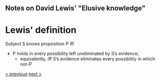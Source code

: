 
##  Notes on David Lewis' "Elusive knowledge"

# Lewis' definition

Subject S knows proposition P iff

* P holds in every possibility left uneliminated by S’s evidence;
  * equivalently, iff S’s evidence eliminates every possibility in which not-P

[< previous](01_fallibilism-and-scepticism.md)  [next >](03_uneliminated-possibilities.md)
